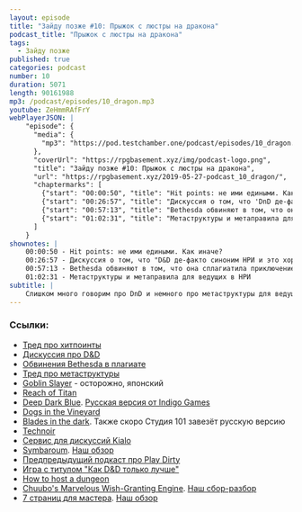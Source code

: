 ```yaml
---
layout: episode
title: "Зайду позже #10: Прыжок с люстры на дракона"
podcast_title: "Прыжок с люстры на дракона"
tags:
  - Зайду позже
published: true
categories: podcast
number: 10
duration: 5071
length: 90161988
mp3: /podcast/episodes/10_dragon.mp3
youtube: ZeHmmRAfFrY
webPlayerJSON: |
    "episode": {
      "media": {
        "mp3": "https://pod.testchamber.one/podcast/episodes/10_dragon.mp3"
      },
      "coverUrl": "https://rpgbasement.xyz/img/podcast-logo.png",
      "title": "Зайду позже #10: Прыжок с люстры на дракона",
      "url": "https://rpgbasement.xyz/2019-05-27-podcast_10_dragon/",
      "chaptermarks": [
        {"start": "00:00:50", "title": "Hit points: не ими едиными. Как иначе?"},
        {"start": "00:26:57", "title": "Дискуссия о том, что 'DnD де-факто синоним НРИ и это хорошо'"},
        {"start": "00:57:13", "title": "Bethesda обвиняют в том, что она сплагиатила приключение от DnD 5e"},
        {"start": "01:02:31", "title": "Метаструктуры и метаправила для ведущих в НРИ"}
      ]
    }
shownotes: |
    00:00:50 - Hit points: не ими едиными. Как иначе?  
    00:26:57 - Дискуссия о том, что "D&D де-факто синоним НРИ и это хорошо"  
    00:57:13 - Bethesda обвиняют в том, что она сплагиатила приключение от D&D 5e  
    01:02:31 - Метаструктуры и метаправила для ведущих в НРИ  
subtitle: |
    Слишком много говорим про DnD и немного про метаструктуры для ведущих и игроков
---
```


### Ссылки:  
- [Тред про хитпоинты](https://www.reddit.com/r/RPGdesign/comments/blblsm/what_are_some_alternatives_to_hit_points_you_use/)
- [Дискуссия про D&D](https://www.kialo.com/dungeons--dragons-being-the-de-facto-rpg-is-a-good-thing-28582)
- [Обвинения Bethesda в плагиате](http://www.enworld.org/forum/content.php?6284-Bethesda-Pulls-Promotional-Elder-Scrolls-D-D-Module-Following-Plagiarism-Accusations)
- [Тред про метаструктуры](https://www.reddit.com/r/rpg/comments/bnlz1c/most_interesting_metastructures/)
- [Goblin Slayer](https://www.amazon.co.jp/%E3%82%B4%E3%83%96%E3%83%AA%E3%83%B3%E3%82%B9%E3%83%AC%E3%82%A4%E3%83%A4%E3%83%BCTRPG-%E9%99%90%E5%AE%9A%E7%89%88-GA%E6%96%87%E5%BA%AB-%E8%9D%B8%E7%89%9B-%E3%81%8F%E3%82%82/dp/4797399422) - осторожно, японский
- [Reach of Titan](https://www.kickstarter.com/projects/496783700/reach-of-titan)
- [Deep Dark Blue](https://www.drivethrurpg.com/product/175636/Deep-Dark-Blue-o-A-World-of-Adventure-for-Fate-Core). [Русская версия от Indigo Games](http://indigogames.ru/shop/deep-dark-blue-pdf/)
- [Dogs in the Vineyard](https://rpggeek.com/rpgitem/43804/dogs-vineyard)
- [Blades in the dark](https://www.evilhat.com/home/blades-in-the-dark/). Также скоро Студия 101 завезёт русскую версию
- [Technoir](https://www.technoirrpg.com)
- [Сервис для дискуссий Kialo](https://www.kialo.com/)
- [Symbaroum](https://www.modiphius.net/products/symbaroum-core-book-print-and-pdf). [Наш обзор](https://rpgbasement.xyz/2019-02-03-symbaroum/)
- [Предпредыдущий подкаст про Play Dirty](https://rpgbasement.xyz/2019-05-13-podcast_8_play_dirty/)
- [Игра с титулом "Как D&D только лучше"](https://rpgbasement.xyz/2017-07-20-icrpg/)
- [How to host a dungeon](https://www.drivethrurpg.com/product/63696/How-to-Host-a-Dungeon)
- [Chuubo's Marvelous Wish-Granting Engine](https://www.drivethrurpg.com/product/134196/Chuubos-Marvelous-WishGranting-Engine). [Наш сбор-разбор](https://rpgbasement.xyz/2019-04-15-podcast_4-chuubo/)
- [7 страниц для мастера](https://studio101.ru/coriolis). [Наш обзор](https://rpgbasement.xyz/2018-08-18-corvalolis/)
